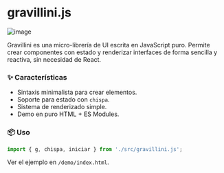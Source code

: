 # gravillini.js

![image](https://github.com/user-attachments/assets/fbbc3fa2-464c-4709-a94d-395f7f9e684d)

Gravillini es una micro-librería de UI escrita en JavaScript puro. Permite crear componentes con estado y renderizar interfaces de forma sencilla y reactiva, sin necesidad de React.

### ✨ Características
- Sintaxis minimalista para crear elementos.
- Soporte para estado con `chispa`.
- Sistema de renderizado simple.
- Demo en puro HTML + ES Modules.

### 📦 Uso

```js
import { g, chispa, iniciar } from './src/gravillini.js';
```

Ver el ejemplo en `/demo/index.html`.
